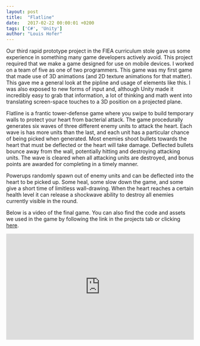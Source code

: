 ```yaml
---
layout: post
title:  "Flatline"
date:   2017-02-22 00:00:01 +0200
tags: ['C#', 'Unity']
author: "Louis Hofer"
---
```


Our third rapid prototype project in the FIEA curriculum stole gave us some experience in something many game developers actively avoid.
This project required that we make a game designed for use on mobile devices.
I worked on a team of five as one of two programmers.
This game was my first game that made use of 3D animations (and 2D texture animations for that matter).
This gave me a general look at the pipline and usage of elements like this.
I was also exposed to new forms of input and, although Unity made it incredibly easy to grab that information, a lot of thinking and math went into translating screen-space touches to a 3D position on a projected plane.

Flatline is a frantic tower-defense game where you swipe to build temporary walls to protect your heart from bacterial attack.
The game procedurally generates six waves of three different enemy units to attack the heart.
Each wave is has more units than the last, and each unit has a particular chance of being picked when generated.
Most enemies shoot bullets towards the heart that must be deflected or the heart will take damage.
Deflected bullets bounce away from the wall, potentially hitting and destroying attacking units.
The wave is cleared when all attacking units are destroyed, and bonus points are awarded for completing in a timely manner.

Powerups randomly spawn out of enemy units and can be deflected into the heart to be picked up.
Some heal, some slow down the game, and some give a short time of limitless wall-drawing.
When the heart reaches a certain health level it can release a shockwave ability to destroy all enemies currently visible in the round.

Below is a video of the final game.
You can also find the code and assets we used in the game by following the link in the projects tab or clicking <a href="https://github.com/punster94/Flatline">here</a>.

<div style="position:relative;height:0;padding-bottom:56.25%"><iframe src="https://www.youtube.com/embed/e5VH0N9M0oc?ecver=2" style="position:absolute;width:100%;height:100%;left:0" width="640" height="360" frameborder="0" allowfullscreen></iframe></div>